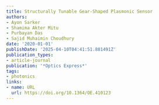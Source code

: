 ```yaml
---
title: Structurally Tunable Gear-Shaped Plasmonic Sensor
authors:
- Ayon Sarker
- Shamima Akter Mitu
- Purbayan Das
- Sajid Muhaimin Choudhury
date: '2020-01-01'
publishDate: '2025-04-10T04:41:51.881491Z'
publication_types:
- article-journal
publication: '*Optics Express*'
tags:
- photonics
links:
- name: URL
  url: https://doi.org/10.1364/OE.410123
---
```

